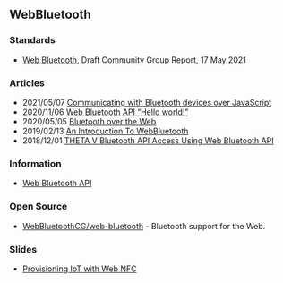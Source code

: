 ## WebBluetooth


### Standards
- [Web Bluetooth](https://webbluetoothcg.github.io/web-bluetooth/), Draft Community Group Report, 17 May 2021


### Articles
- 2021/05/07 [Communicating with Bluetooth devices over JavaScript](https://web.dev/bluetooth/)
- 2020/11/06 [Web Bluetooth API “Hello world!”](http://www.nowhere.co.jp/blog/archives/20201106-070010.html)
- 2020/05/05 [Bluetooth over the Web](https://medium.com/@drkaojha/bluetooth-over-the-web-e77dd91ddb90)
- 2019/02/13 [An Introduction To WebBluetooth](https://www.smashingmagazine.com/2019/02/introduction-to-webbluetooth/)
- 2018/12/01 [THETA V Bluetooth API Access Using Web Bluetooth API](https://community.theta360.guide/t/theta-v-bluetooth-api-access-using-web-bluetooth-api/3955)


### Information
- [Web Bluetooth API](https://developer.mozilla.org/en-US/docs/Web/API/Web_Bluetooth_API)


### Open Source
- [WebBluetoothCG/web-bluetooth](https://github.com/WebBluetoothCG/web-bluetooth) - Bluetooth support for the Web.


### Slides
- [Provisioning IoT with Web NFC](http://events17.linuxfoundation.org/sites/events/files/slides/Provisioning%20IoT%20with%20Web%20NFC.pdf)
